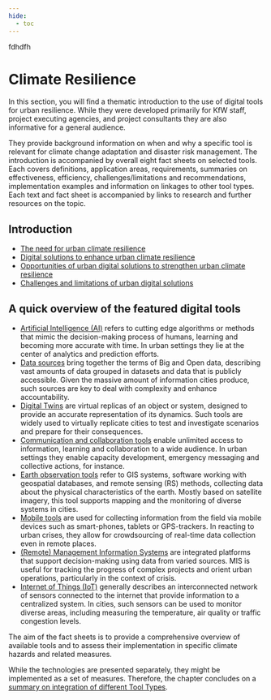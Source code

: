 ```yaml
---
hide:
  - toc
---
```

fdhdfh
# Climate Resilience

In this section, you will find a thematic introduction to the use of digital tools for urban resilience. While they were developed primarily for KfW staff, project executing agencies, and project consultants they are also informative for a general audience.

They provide background information on when and why a specific tool is relevant for climate change adaptation and disaster risk management. The introduction is accompanied by overall eight fact sheets on selected tools. Each covers definitions, application areas, requirements, summaries on effectiveness, efficiency, challenges/limitations and recommendations, implementation examples and information on linkages to other tool types. Each text and fact sheet is accompanied by links to research and further resources on the topic.


## Introduction

- [The need for urban climate resilience](Introduction/intro.md)
- [Digital solutions to enhance urban climate resilience](Introduction/solutions-resilience.md)
- [Opportunities of urban digital solutions to strengthen urban climate resilience](Introduction/opportunities.md)
- [Challenges and limitations of urban digital solutions](Introduction/challenges.md)

## A quick overview of the featured digital tools

- [Artificial Intelligence (AI)](fact-sheets-cres/ai.md) refers to cutting edge algorithms or methods that mimic the decision-making process of humans, learning and becoming more accurate with time. In urban settings they lie at the center of analytics and prediction efforts. 
- [Data sources](fact-sheets-cres/data-sources.md) bring together the terms of Big and Open data, describing vast amounts of data grouped in datasets and data that is publicly accessible. Given the massive amount of information cities produce, such sources are key to deal with complexity and enhance accountability. 
- [Digital Twins](fact-sheets-cres/digital-twins.md) are virtual replicas of an object or system, designed to provide an accurate representation of its dynamics. Such tools are widely used to virtually replicate cities to test and investigate scenarios and prepare for their consequences. 
- [Communication and collaboration tools](fact-sheets-cres/communication.md) enable unlimited access to information, learning and collaboration to a wide audience. In urban settings they enable capacity development, emergency messaging and collective actions, for instance.
- [Earth observation tools](fact-sheets-cres/eot.md) refer to GIS systems, software working with geospatial databases, and remote sensing (RS) methods, collecting data about the physical characteristics of the earth. Mostly based on satellite imagery, this tool supports mapping and the monitoring of diverse systems in cities.
- [Mobile tools](fact-sheets-cres/mobile-tools.md) are used for collecting information from the field via mobile devices such as smart-phones, tablets or GPS-trackers. In reacting to urban crises, they allow for crowdsourcing of real-time data collection even in remote places. 
- [(Remote) Management Information Systems](fact-sheets-cres/rmis-cres.md) are integrated platforms that support decision-making using data from varied sources. MIS is useful for tracking the progress of complex projects and orient urban operations, particularly in the context of crisis. 
- [Internet of Things (IoT)](fact-sheets-cres/iot.md) generally describes an interconnected network of sensors connected to the internet that provide information to a centralized system. In cities, such sensors can be used to monitor diverse areas, including measuring the temperature, air quality or traffic congestion levels. 

The aim of the fact sheets is to provide a comprehensive overview of available tools and to assess their implementation in specific climate hazards and related measures.

While the technologies are presented separately, they might be implemented as a set of measures. Therefore, the chapter concludes on a [summary on integration of different Tool Types](integration.md).

